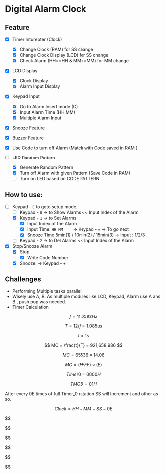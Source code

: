# Digital Alarm Clock

## Feature

* [X] Timer Inturepter (Clock)

  * [X] Change Clock (RAM) for SS change
  * [X] Change Clock Display (LCD) for SS change
  * [X] Check Alarm (HH==HH & MM==MM) for MM change
* [X] LCD Display

  * [X] Clock Display
  * [X] Alarm Input Display
* [X] Keypad Input

  * [X] Go to Alarm Insert mode (C)
  * [X] Input Alarm Time (HH MM)
  * [X] Multiple Alarm Input
* [X] Snooze Feature
* [X] Buzzer Feature
* [X] Use Code to turn off Alarm (Match with Code saved in RAM )
* [ ] LED Random Pattern

  * [X] Generate Random Pattern
  * [X] Turn off Alarm with given Pattern (Save Code in RAM)
  * [ ] Turn on LED based on CODE PATTERN

## How to use:

* [ ] Keypad - `C`  to goto setup mode.
  * [ ] Keypad -  `0` -> to Show Alarms << Input Index of the Alarm
  * [X] Keypad -  `1` -> to Set Alarms
    * [X] Input Index of the Alarm
    * [X] Input Time: `HH MM	`	=> Keypad - `=`	 -> To go next
    * [X] Snooze Time 5min(1) / 10min(2) / 15min(3)  -> Input : 1/2/3
  * [ ] Keypad -  `2` -> to Del Alarms << Input Index of the Alarm
* [X] Stop/Snooze Alarm
  * [X] Stop
    * [X] Write Code Number
  * [X] Snooze: ->  Keypad - `+`

## Challenges

* Performing Multiple tasks parallel.
* Wisely use A, B. As multiple modules like LCD, Keypad, Alarm use A ans B , push pop was needed.
* Timer Calculation

$$
f = 11.0592Hz
$$

$$
T = 12/f = 1.085us
$$

$$
t = 1s
$$

$$
MC = \frac{t}{T} = 921,658.986
$$

$$
MC = 65536 \times 14.06
$$

$$
MC = (FFFF) \times (E)
$$

$$
Timer 0 = 0000H
$$

$$
TMOD = 01H
$$

After every 0E times of full Timer_0 rotation SS will Increment and other as so.

$$
Clock = HH-MM-SS-0E
$$

$$


$$

$$


$$

$$


$$
